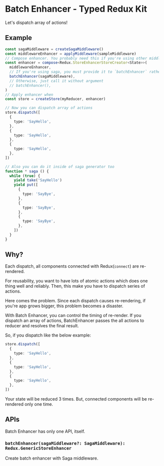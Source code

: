 # Batch Enhancer - Typed Redux Kit

Let's dispatch array of actions!

## Example

```ts
const sagaMiddleware = createSagaMiddleware()
const middlewareEnhancer = applyMiddleware(sampleMiddleware)
// Compose enhancer. You probably need this if you're using other middlewares like Redux Logger.
const enhancer = compose<Redux.StoreEnhancerStoreCreator<State>>(
  middlewareEnhancer,
  // If you're using saga, you must provide it to `batchEnhancer` rather than `applyMiddleware`
  batchEnhancer(sagaMiddleware),
  // Otherwise, just call it without argument
  // batchEnhancer(),
)
// Apply enhancer when
const store = createStore(myReducer, enhancer)

// Now you can dispatch array of actions
store.dispatch([
  {
    type: 'SayHello',
  },
  {
    type: 'SayHello',
  },
  {
    type: 'SayHello',
  },
])

// Also you can do it inside of saga generator too
function * saga () {
  while (true) {
    yield take('SayHello')
    yield put([
      {
        type: 'SayBye',
      },
      {
        type: 'SayBye',
      },
      {
        type: 'SayBye',
      },
    ])
  }
}
```

## Why?

Each dispatch, all components connected with Redux(`connect`) are re-rendered.

For reusability, you want to have lots of atomic actions which does one thing well and reliably. Then, this make you have to dispatch series of actions.

Here comes the problem. Since each dispatch causes re-rendering, if you're app grows bigger, this problem becomes a disaster.

With Batch Enhancer, you can control the timing of re-render. If you dispatch an array of actions, BatchEnhancer passes the all actions to reducer and resolves the final result.

So, if you dispatch like the below example:

```ts
store.dispatch([
  {
    type: 'SayHello',
  },
  {
    type: 'SayHello',
  },
  {
    type: 'SayHello',
  },
])
```

Your state will be reduced 3 times. But, connected components will be re-rendered only one time.

## APIs

Batch Enhancer has only one API, itself.

### `batchEnhancer(sagaMiddleware?: SagaMiddleware): Redux.GenericStoreEnhancer`

Create batch enhancer with Saga middleware.
